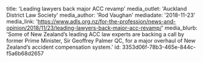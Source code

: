 title: 'Leading lawyers back major ACC revamp'
media_outlet: 'Auckland District Law Society'
media_author: 'Rod Vaughan'
mediadate: '2018-11-23'
media_link: 'https://www.adls.org.nz/for-the-profession/news-and-opinion/2018/11/23/leading-lawyers-back-major-acc-revamp/'
media_blurb: 'Some of New Zealand’s leading ACC law experts are backing a call by former Prime Minister, Sir Geoffrey Palmer QC, for a major overhaul of New Zealand’s accident compensation system.'
id: 3353d06f-78b3-465e-844c-f5a6b68d2657
